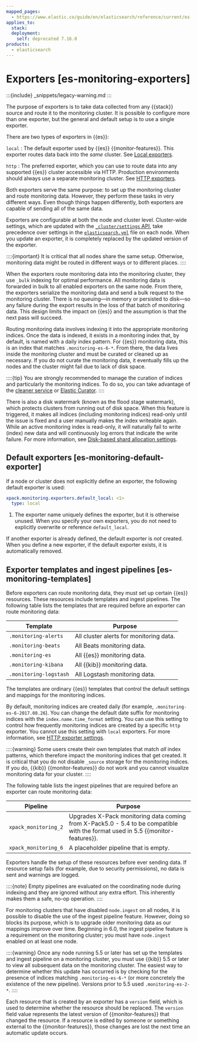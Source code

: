 ```yaml
---
mapped_pages:
  - https://www.elastic.co/guide/en/elasticsearch/reference/current/es-monitoring-exporters.html
applies_to:
  stack:
  deployment:
    self: deprecated 7.16.0
products:
  - elasticsearch
---
```



# Exporters [es-monitoring-exporters]

:::{include} _snippets/legacy-warning.md
:::

The purpose of exporters is to take data collected from any {{stack}} source and route it to the monitoring cluster. It is possible to configure more than one exporter, but the general and default setup is to use a single exporter.

There are two types of exporters in {{es}}:

`local`
:   The default exporter used by {{es}} {{monitor-features}}. This exporter routes data back into the *same* cluster. See [Local exporters](es-local-exporter.md).

`http`
:   The preferred exporter, which you can use to route data into any supported {{es}} cluster accessible via HTTP. Production environments should always use a separate monitoring cluster. See [HTTP exporters](es-http-exporter.md).

Both exporters serve the same purpose: to set up the monitoring cluster and route monitoring data. However, they perform these tasks in very different ways. Even though things happen differently, both exporters are capable of sending all of the same data.

Exporters are configurable at both the node and cluster level. Cluster-wide settings, which are updated with the [`_cluster/settings` API](https://www.elastic.co/docs/api/doc/elasticsearch/operation/operation-cluster-put-settings), take precedence over settings in the [`elasticsearch.yml`](/deploy-manage/stack-settings.md) file on each node. When you update an exporter, it is completely replaced by the updated version of the exporter.

::::{important}
It is critical that all nodes share the same setup. Otherwise, monitoring data might be routed in different ways or to different places.
::::


When the exporters route monitoring data into the monitoring cluster, they use `_bulk` indexing for optimal performance. All monitoring data is forwarded in bulk to all enabled exporters on the same node. From there, the exporters serialize the monitoring data and send a bulk request to the monitoring cluster. There is no queuing—​in memory or persisted to disk—​so any failure during the export results in the loss of that batch of monitoring data. This design limits the impact on {{es}} and the assumption is that the next pass will succeed.

Routing monitoring data involves indexing it into the appropriate monitoring indices. Once the data is indexed, it exists in a monitoring index that, by default, is named with a daily index pattern. For {{es}} monitoring data, this is an index that matches `.monitoring-es-6-*`. From there, the data lives inside the monitoring cluster and must be curated or cleaned up as necessary. If you do not curate the monitoring data, it eventually fills up the nodes and the cluster might fail due to lack of disk space.

::::{tip}
You are strongly recommended to manage the curation of indices and particularly the monitoring indices. To do so, you can take advantage of the [cleaner service](es-local-exporter.md#local-exporter-cleaner) or [Elastic Curator](curator://reference/index.md).
::::


There is also a disk watermark (known as the flood stage watermark), which protects clusters from running out of disk space. When this feature is triggered, it makes all indices (including monitoring indices) read-only until the issue is fixed and a user manually makes the index writeable again. While an active monitoring index is read-only, it will naturally fail to write (index) new data and will continuously log errors that indicate the write failure. For more information, see [Disk-based shard allocation settings](elasticsearch://reference/elasticsearch/configuration-reference/cluster-level-shard-allocation-routing-settings.md#disk-based-shard-allocation).


## Default exporters [es-monitoring-default-exporter]

If a node or cluster does not explicitly define an exporter, the following default exporter is used:

```yaml
xpack.monitoring.exporters.default_local: <1>
  type: local
```

1. The exporter name uniquely defines the exporter, but it is otherwise unused. When you specify your own exporters, you do not need to explicitly overwrite or reference `default_local`.


If another exporter is already defined, the default exporter is *not* created. When you define a new exporter, if the default exporter exists, it is automatically removed.


## Exporter templates and ingest pipelines [es-monitoring-templates]

Before exporters can route monitoring data, they must set up certain {{es}} resources. These resources include templates and ingest pipelines. The following table lists the templates that are required before an exporter can route monitoring data:

| Template | Purpose |
| --- | --- |
| `.monitoring-alerts` | All cluster alerts for monitoring data. |
| `.monitoring-beats` | All Beats monitoring data. |
| `.monitoring-es` | All {{es}} monitoring data. |
| `.monitoring-kibana` | All {{kib}} monitoring data. |
| `.monitoring-logstash` | All Logstash monitoring data. |

The templates are ordinary {{es}} templates that control the default settings and mappings for the monitoring indices.

By default, monitoring indices are created daily (for example, `.monitoring-es-6-2017.08.26`). You can change the default date suffix for monitoring indices with the `index.name.time_format` setting. You can use this setting to control how frequently monitoring indices are created by a specific `http` exporter. You cannot use this setting with `local` exporters. For more information, see [HTTP exporter settings](elasticsearch://reference/elasticsearch/configuration-reference/monitoring-settings.md#http-exporter-settings).

::::{warning}
Some users create their own templates that match *all* index patterns, which therefore impact the monitoring indices that get created. It is critical that you do not disable `_source` storage for the monitoring indices. If you do, {{kib}} {{monitor-features}} do not work and you cannot visualize monitoring data for your cluster.
::::


The following table lists the ingest pipelines that are required before an exporter can route monitoring data:

| Pipeline | Purpose |
| --- | --- |
| `xpack_monitoring_2` | Upgrades X-Pack monitoring data coming from X-Pack5.0 - 5.4 to be compatible with the format used in 5.5 {{monitor-features}}. |
| `xpack_monitoring_6` | A placeholder pipeline that is empty. |

Exporters handle the setup of these resources before ever sending data. If resource setup fails (for example, due to security permissions), no data is sent and warnings are logged.

::::{note}
Empty pipelines are evaluated on the coordinating node during indexing and they are ignored without any extra effort. This inherently makes them a safe, no-op operation.
::::


For monitoring clusters that have disabled `node.ingest` on all nodes, it is possible to disable the use of the ingest pipeline feature. However, doing so blocks its purpose, which is to upgrade older monitoring data as our mappings improve over time. Beginning in 6.0, the ingest pipeline feature is a requirement on the monitoring cluster; you must have `node.ingest` enabled on at least one node.

::::{warning}
Once any node running 5.5 or later has set up the templates and ingest pipeline on a monitoring cluster, you must use {{kib}} 5.5 or later to view all subsequent data on the monitoring cluster. The easiest way to determine whether this update has occurred is by checking for the presence of indices matching `.monitoring-es-6-*` (or more concretely the existence of the new pipeline). Versions prior to 5.5 used `.monitoring-es-2-*`.
::::


Each resource that is created by an exporter has a `version` field, which is used to determine whether the resource should be replaced. The `version` field value represents the latest version of {{monitor-features}} that changed the resource. If a resource is edited by someone or something external to the {{monitor-features}}, those changes are lost the next time an automatic update occurs.

